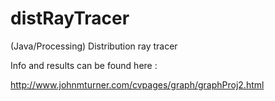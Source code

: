 # distRayTracer
(Java/Processing) Distribution ray tracer

Info and results can be found here : 

http://www.johnmturner.com/cvpages/graph/graphProj2.html
